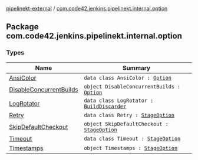 [pipelinekt-external](../index.md) / [com.code42.jenkins.pipelinekt.internal.option](./index.md)

## Package com.code42.jenkins.pipelinekt.internal.option

### Types

| Name | Summary |
|---|---|
| [AnsiColor](-ansi-color/index.md) | `data class AnsiColor : `[`Option`](../com.code42.jenkins.pipelinekt.core/-option.md) |
| [DisableConcurrentBuilds](-disable-concurrent-builds/index.md) | `object DisableConcurrentBuilds : `[`Option`](../com.code42.jenkins.pipelinekt.core/-option.md) |
| [LogRotator](-log-rotator/index.md) | `data class LogRotator : `[`BuildDiscarder`](../com.code42.jenkins.pipelinekt.core.option/-build-discarder.md) |
| [Retry](-retry/index.md) | `data class Retry : `[`StageOption`](../com.code42.jenkins.pipelinekt.core/-stage-option.md) |
| [SkipDefaultCheckout](-skip-default-checkout/index.md) | `object SkipDefaultCheckout : `[`StageOption`](../com.code42.jenkins.pipelinekt.core/-stage-option.md) |
| [Timeout](-timeout/index.md) | `data class Timeout : `[`StageOption`](../com.code42.jenkins.pipelinekt.core/-stage-option.md) |
| [Timestamps](-timestamps/index.md) | `object Timestamps : `[`StageOption`](../com.code42.jenkins.pipelinekt.core/-stage-option.md) |
